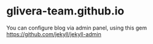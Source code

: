 # glivera-team.github.io

You can configure blog via admin panel, using this gem https://github.com/jekyll/jekyll-admin
